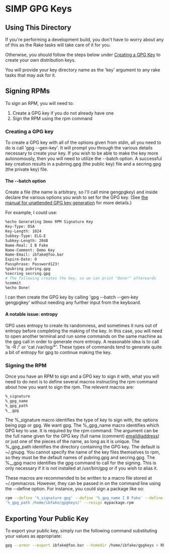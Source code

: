 # SIMP GPG Keys

## Using This Directory

If you're performing a development build, you don't have to worry about any of
this as the Rake tasks will take care of it for you.

Otherwise, you should follow the steps below under [Creating a GPG Key](#creating-a-gpg-key)
to create your own distribution keys.

You will provide your key directory name as the 'key' argument to any rake
tasks that may ask for it.

## Signing RPMs

To sign an RPM, you will need to:

  1. Create a GPG key if you do not already have one
  1. Sign the RPM using the rpm command

### Creating a GPG key

To create a GPG key with all of the options given from stdin, all you need to
do is call 'gpg --gen-key'. It will prompt you through the various details
necessary to create your key. If you wish to be able to make the key more
autonomously, then you will need to utilize the --batch option. A successful
key creation results in a pubring.gpg (the public key) file and a secring.gpg
(the private key) file.

#### The --batch option

Create a file (the name is arbitrary, so I'll call mine gengpgkey) and inside
declare the various options you wish to set for the GPG key. (See
[the manual for unattended GPG key generation](http://www.gnupg.org/documentation/manuals/gnupg/Unattended-GPG-key-generation.html#Unattended-GPG-key-generation)
for more details.)

For example, I could use:

```bash
%echo Generating Demo RPM Signature Key
Key-Type: DSA
Key-Length: 1024
Subkey-Type: ELG-E
Subkey-Length: 2048
Name-Real: I B Fake
Name-Comment: Demo Key
Name-Email: ibfake@foo.bar
Expire-Date: 0
Passphrase: Password123!
%pubring pubring.gpg
%secring secring.gpg
# The following creates the key, so we can print "Done!" afterwards
%commit
%echo Done!
```

I can then create the GPG key by calling 'gpg --batch --gen-key gengpgkey'
without needing any further input from the keyboard.

#### A notable issue: entropy

GPG uses entropy to create its randomness, and sometimes it runs out of entropy
before completing the making of the key. In this case, you will need to open
another terminal and run some commands on the same machine as the gpg call in
order to generate more entropy. A reasonable idea is to call 'ls -R /' or 'cat
/var/log/*'. These types of commands tend to generate quite a bit of entropy
for gpg to continue making the key.

### Signing the RPM

Once you have an RPM to sign and a GPG key to sign it with, what you will need
to do next is to define several macros instructing the rpm command about how
you want to sign the rpm. The relevent macros are:

```bash
%_signature
%_gpg_name
%_gpg_path
%__gpg
```

The %_signature macro identifies the type of key to sign with, the options
being pgp or gpg. We want gpg. The %_gpg_name macro identifies which GPG key to
use. It is required by the rpm command. The argument can be the full name given
for the GPG key (full name (comment) <email@address>) or just one of the pieces
of the name, as long as it is unique. The %_gpg_path identifies the directory
containing the GPG key. The default is ~/.gnupg. You cannot specify the name of
the key files themselves to rpm, so they must be the default names of
pubring.gpg and secring.gpg. The %__gpg macro identifies the gpg command to
call for the signing. This is only necessary if it is not installed at
/usr/bin/gpg or if you wish to alias it.

These macros are recommended to be written to a macro file stored at
~/.rpmmacros. However, they can be passed in on the command line using the
--define option. For instance, you could sign a package like so:

```bash
rpm --define '%_signature gpg' --define '%_gpg_name I B Fake' --define \
'%_gpg_path /home/ibfake/gpgkeys/' --resign mypackage.rpm
```

## Exporting Your Public Key

To export your public key, simply run the following command substituting your
values as appropriate:

```bash
gpg --armor --export ibfake@foo.bar --homedir /home/ibfake/gpgkeys > RPM-GPG-KEY-IBFake
```
